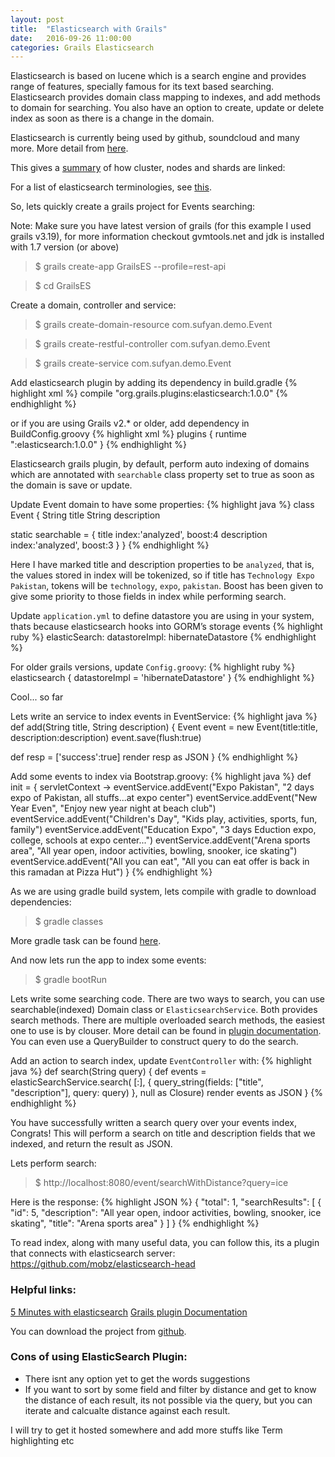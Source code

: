 ```yaml
---
layout: post
title:  "Elasticsearch with Grails"
date:   2016-09-26 11:00:00
categories: Grails Elasticsearch
---
```


Elasticsearch is based on lucene which is a search engine and provides range of features, specially famous for its text based searching. Elasticsearch provides domain class mapping to indexes, and add methods to domain for searching. You also have an option to create, update or delete index as soon as there is a change in the domain.

Elasticsearch is currently being used by github, soundcloud and many more. More detail from <a href="http://www.elasticsearch.org/case-study/">here</a>.

This gives a <a href="https://encrypted-tbn0.gstatic.com/images?q=tbn:ANd9GcS0wetPnhOhTtRanRjXcwrke4veL6MTwdLZDjsiRH5-TZpj63awow">summary</a> of how cluster, nodes and shards are linked:


For a list of elasticsearch terminologies, see <a href="https://www.elastic.co/guide/en/elasticsearch/reference/current/glossary.html">this</a>.  

So, lets quickly create a grails project for Events searching:

Note: Make sure you have latest version of grails (for this example I used grails v3.19), for more information checkout gvmtools.net and jdk is installed with 1.7 version (or above)

>$ grails create-app GrailsES --profile=rest-api

>$ cd GrailsES  

Create a domain, controller and service:

>$ grails create-domain-resource com.sufyan.demo.Event

>$ grails create-restful-controller com.sufyan.demo.Event

>$ grails create-service com.sufyan.demo.Event

Add elasticsearch plugin by adding its dependency in build.gradle
{% highlight xml %}
    compile "org.grails.plugins:elasticsearch:1.0.0"
{% endhighlight %}

or if you are using Grails v2.* or older, add dependency in  BuildConfig.groovy
{% highlight xml %}
plugins {
	runtime ":elasticsearch:1.0.0" 
}
{% endhighlight %}

Elasticsearch grails plugin, by default, perform auto indexing of domains which are annotated with `searchable` class property set to true as soon as the domain is save or update.

Update Event domain to have some properties:
{% highlight java %}
class Event {
   String title
   String description

   static searchable = {
       title index:'analyzed', boost:4
       description index:'analyzed', boost:3
   }
}
{% endhighlight %}

Here I have marked title and description properties to be `analyzed`, that is, the values stored in index will be tokenized, so if title has `Technology Expo Pakistan`, tokens will be `technology`, `expo`, `pakistan`. Boost has been given to give some priority to those fields in index while performing search.

Update `application.yml` to define datastore you are using in your system, thats because elasticsearch hooks into GORM’s storage events 
{% highlight ruby %}
elasticSearch:
   datastoreImpl: hibernateDatastore
{% endhighlight %}

For older grails versions, update `Config.groovy`:
{% highlight ruby %}
elasticsearch {
   datastoreImpl = 'hibernateDatastore'
}
{% endhighlight %}

Cool... so far

Lets write an service to index events in EventService:
{% highlight java %}
def add(String title, String description) {
   Event event = new Event(title:title, description:description)
   event.save(flush:true)

   def resp = ['success':true]
   render resp as JSON
}
{% endhighlight %}


Add some events to index via Bootstrap.groovy:
{% highlight java %}
def init = { servletContext ->
    eventService.addEvent("Expo Pakistan", "2 days expo of Pakistan, all stuffs...at expo center")
    eventService.addEvent("New Year Even", "Enjoy new year night at beach club")
    eventService.addEvent("Children's Day", "Kids play, activities, sports, fun, family")
    eventService.addEvent("Education Expo", "3 days Eduction expo, college, schools at expo center...")
    eventService.addEvent("Arena sports area", "All year open, indoor activities, bowling, snooker, ice skating")
    eventService.addEvent("All you can eat", "All you can eat offer is back in this ramadan at Pizza Hut")
}
{% endhighlight %}

As we are using gradle build system, lets compile with gradle to download dependencies:

>$ gradle classes

More gradle task can be found <a href="http://docs.grails.org/latest/guide/commandLine.html#gradleTasks">here</a>.

And now lets run the app to index some events:

>$ gradle bootRun

Lets write some searching code. There are two ways to search, you can use searchable(indexed) Domain class or `ElasticsearchService`. Both provides search methods. There are multiple overloaded search methods, the easiest one to use is by clouser. More detail can be found in <a href="http://noamt.github.io/elasticsearch-grails-plugin/guide/searching.html#queryStrings">plugin documentation</a>.  
You can even use a QueryBuilder to construct query to do the search.

Add an action to search index, update `EventController` with:
{% highlight java %}
    def search(String query) {
        def events = elasticSearchService.search( [:],
                {
                    query_string(fields: ["title", "description"],
                            query: query)
                }, null as Closure)
        render events as JSON
    }
{% endhighlight %}

You have successfully written a search query over your events index, Congrats! This will perform a search on title and description fields that we indexed, and return the result as JSON.

Lets perform search:

>$ http://localhost:8080/event/searchWithDistance?query=ice

Here is the response:
{% highlight JSON %}
{
	"total": 1,
	"searchResults": [
		{
			"id": 5,
			"description": "All year open, indoor activities, bowling, snooker, ice skating",
			"title": "Arena sports area"
		}
	]
}
{% endhighlight %}

To read index, along with many useful data, you can follow this, its a plugin that connects with elasticsearch server: 
https://github.com/mobz/elasticsearch-head


<h3>Helpful links:</h3>
<a href="http://www.elasticsearchtutorial.com/elasticsearch-in-5-minutes.html">5 Minutes with elasticsearch</a>
<a href="http://noamt.github.io/elasticsearch-grails-plugin/">Grails plugin Documentation</a>

You can download the project from <a href="https://github.com/sufyanshoaib/GrailsES">github</a>.

<h3>Cons of using ElasticSearch Plugin:</h3>
<ul>
<li>There isnt any option yet to get the words suggestions</li>
<li>If you want to sort by some field and filter by distance and get to know the distance of each result, its not possible via the query, but you can iterate and calcualte distance against each result.</li>
</ul>

I will try to get it hosted somewhere and add more stuffs like Term highlighting etc
